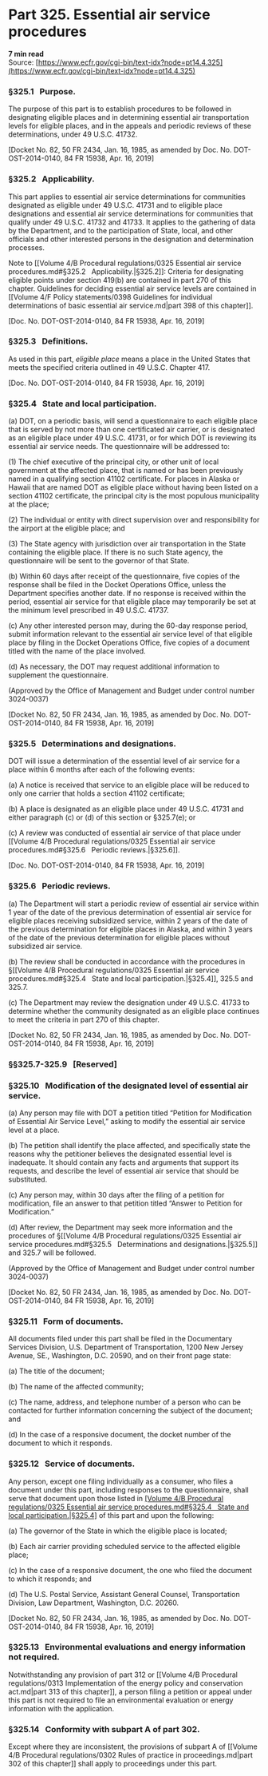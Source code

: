 # Part 325. Essential air service procedures
**7 min read**  
Source: [https://www.ecfr.gov/cgi-bin/text-idx?node=pt14.4.325](https://www.ecfr.gov/cgi-bin/text-idx?node=pt14.4.325)

<div>

### §325.1   Purpose.

The purpose of this part is to establish procedures to be followed in designating eligible places and in determining essential air transportation levels for eligible places, and in the appeals and periodic reviews of these determinations, under 49 U.S.C. 41732.

\[Docket No. 82, 50 FR 2434, Jan. 16, 1985, as amended by Doc. No. DOT-OST-2014-0140, 84 FR 15938, Apr. 16, 2019\]

### §325.2   Applicability.

This part applies to essential air service determinations for communities designated as eligible under 49 U.S.C. 41731 and to eligible place designations and essential air service determinations for communities that qualify under 49 U.S.C. 41732 and 41733. It applies to the gathering of data by the Department, and to the participation of State, local, and other officials and other interested persons in the designation and determination processes.

Note to [[Volume 4/B Procedural regulations/0325 Essential air service procedures.md#§325.2   Applicability.|§325.2]]: Criteria for designating eligible points under section 419(b) are contained in part 270 of this chapter. Guidelines for deciding essential air service levels are contained in [[Volume 4/F Policy statements/0398 Guidelines for individual determinations of basic essential air service.md|part 398 of this chapter]].

\[Doc. No. DOT-OST-2014-0140, 84 FR 15938, Apr. 16, 2019\]

### §325.3   Definitions.

As used in this part, *eligible place* means a place in the United States that meets the specified criteria outlined in 49 U.S.C. Chapter 417.

\[Doc. No. DOT-OST-2014-0140, 84 FR 15938, Apr. 16, 2019\]

### §325.4   State and local participation.

\(a\) DOT, on a periodic basis, will send a questionnaire to each eligible place that is served by not more than one certificated air carrier, or is designated as an eligible place under 49 U.S.C. 41731, or for which DOT is reviewing its essential air service needs. The questionnaire will be addressed to:

\(1\) The chief executive of the principal city, or other unit of local government at the affected place, that is named or has been previously named in a qualifying section 41102 certificate. For places in Alaska or Hawaii that are named DOT as eligible place without having been listed on a section 41102 certificate, the principal city is the most populous municipality at the place;

\(2\) The individual or entity with direct supervision over and responsibility for the airport at the eligible place; and

\(3\) The State agency with jurisdiction over air transportation in the State containing the eligible place. If there is no such State agency, the questionnaire will be sent to the governor of that State.

\(b\) Within 60 days after receipt of the questionnaire, five copies of the response shall be filed in the Docket Operations Office, unless the Department specifies another date. If no response is received within the period, essential air service for that eligible place may temporarily be set at the minimum level prescribed in 49 U.S.C. 41737.

\(c\) Any other interested person may, during the 60-day response period, submit information relevant to the essential air service level of that eligible place by filing in the Docket Operations Office, five copies of a document titled with the name of the place involved.

\(d\) As necessary, the DOT may request additional information to supplement the questionnaire.

(Approved by the Office of Management and Budget under control number 3024-0037)

\[Docket No. 82, 50 FR 2434, Jan. 16, 1985, as amended by Doc. No. DOT-OST-2014-0140, 84 FR 15938, Apr. 16, 2019\]

### §325.5   Determinations and designations.

DOT will issue a determination of the essential level of air service for a place within 6 months after each of the following events:

\(a\) A notice is received that service to an eligible place will be reduced to only one carrier that holds a section 41102 certificate;

\(b\) A place is designated as an eligible place under 49 U.S.C. 41731 and either paragraph (c) or (d) of this section or §325.7(e); or

\(c\) A review was conducted of essential air service of that place under [[Volume 4/B Procedural regulations/0325 Essential air service procedures.md#§325.6   Periodic reviews.|§325.6]].

\[Doc. No. DOT-OST-2014-0140, 84 FR 15938, Apr. 16, 2019\]

### §325.6   Periodic reviews.

\(a\) The Department will start a periodic review of essential air service within 1 year of the date of the previous determination of essential air service for eligible places receiving subsidized service, within 2 years of the date of the previous determination for eligible places in Alaska, and within 3 years of the date of the previous determination for eligible places without subsidized air service.

\(b\) The review shall be conducted in accordance with the procedures in §[[Volume 4/B Procedural regulations/0325 Essential air service procedures.md#§325.4   State and local participation.|§325.4]], 325.5 and 325.7.

\(c\) The Department may review the designation under 49 U.S.C. 41733 to determine whether the community designated as an eligible place continues to meet the criteria in part 270 of this chapter.

\[Docket No. 82, 50 FR 2434, Jan. 16, 1985, as amended by Doc. No. DOT-OST-2014-0140, 84 FR 15938, Apr. 16, 2019\]

### §§325.7-325.9   \[Reserved\]

### §325.10   Modification of the designated level of essential air service.

\(a\) Any person may file with DOT a petition titled “Petition for Modification of Essential Air Service Level,” asking to modify the essential air service level at a place.

\(b\) The petition shall identify the place affected, and specifically state the reasons why the petitioner believes the designated essential level is inadequate. It should contain any facts and arguments that support its requests, and describe the level of essential air service that should be substituted.

\(c\) Any person may, within 30 days after the filing of a petition for modification, file an answer to that petition titled “Answer to Petition for Modification.”

\(d\) After review, the Department may seek more information and the procedures of §[[Volume 4/B Procedural regulations/0325 Essential air service procedures.md#§325.5   Determinations and designations.|§325.5]] and 325.7 will be followed.

(Approved by the Office of Management and Budget under control number 3024-0037)

\[Docket No. 82, 50 FR 2434, Jan. 16, 1985, as amended by Doc. No. DOT-OST-2014-0140, 84 FR 15938, Apr. 16, 2019\]

### §325.11   Form of documents.

All documents filed under this part shall be filed in the Documentary Services Division, U.S. Department of Transportation, 1200 New Jersey Avenue, SE., Washington, D.C. 20590, and on their front page state:

\(a\) The title of the document;

\(b\) The name of the affected community;

\(c\) The name, address, and telephone number of a person who can be contacted for further information concerning the subject of the document; and

\(d\) In the case of a responsive document, the docket number of the document to which it responds.

### §325.12   Service of documents.

Any person, except one filing individually as a consumer, who files a document under this part, including responses to the questionnaire, shall serve that document upon those listed in [[Volume 4/B Procedural regulations/0325 Essential air service procedures.md#§325.4   State and local participation.|§325.4]](a) of this part and upon the following:

\(a\) The governor of the State in which the eligible place is located;

\(b\) Each air carrier providing scheduled service to the affected eligible place;

\(c\) In the case of a responsive document, the one who filed the document to which it responds; and

\(d\) The U.S. Postal Service, Assistant General Counsel, Transportation Division, Law Department, Washington, D.C. 20260.

\[Docket No. 82, 50 FR 2434, Jan. 16, 1985, as amended by Doc. No. DOT-OST-2014-0140, 84 FR 15938, Apr. 16, 2019\]

### §325.13   Environmental evaluations and energy information not required.

Notwithstanding any provision of part 312 or [[Volume 4/B Procedural regulations/0313 Implementation of the energy policy and conservation act.md|part 313 of this chapter]], a person filing a petition or appeal under this part is not required to file an environmental evaluation or energy information with the application.

### §325.14   Conformity with subpart A of part 302.

Except where they are inconsistent, the provisions of subpart A of [[Volume 4/B Procedural regulations/0302 Rules of practice in proceedings.md|part 302 of this chapter]] shall apply to proceedings under this part.

</div>